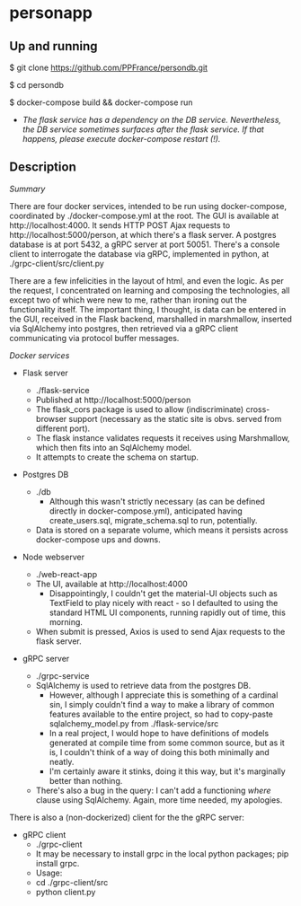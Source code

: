 personapp
=========

Up and running
--------------

$ git clone https://github.com/PPFrance/persondb.git

$ cd persondb

$ docker-compose build && docker-compose run

* _The flask service has a dependency on the DB service. Nevertheless, the DB service sometimes surfaces *after* the flask service. If that happens, please execute *docker-compose restart* (!)._



Description
-----------

_Summary_ 

There are four docker services, intended to be run using docker-compose, coordinated by ./docker-compose.yml at the root. The GUI is available at http://localhost:4000. It sends HTTP POST Ajax requests to http://localhost:5000/person, at which there's a flask server. A postgres database is at port 5432, a gRPC server at port 50051. There's a console client to interrogate the database via gRPC, implemented in python, at ./grpc-client/src/client.py 

There are a few infelicities in the layout of html, and even the logic. As per the request, I concentrated on learning and composing the technologies, all except two of which were new to me, rather than ironing out the functionality itself. The important thing, I thought, is data can be entered in the GUI, received in the Flask backend, marshalled in marshmallow, inserted via SqlAlchemy into postgres, then retrieved via a gRPC client communicating via protocol buffer messages.

_Docker services_

* Flask server
    * ./flask-service
    * Published at http://localhost:5000/person
    * The flask_cors package is used to allow (indiscriminate) cross-browser support (necessary as the static site is obvs. served from different port).  
    * The flask instance validates requests it receives using Marshmallow, which then fits into an SqlAlchemy model. 
    * It attempts to create the schema on startup.
        
    
* Postgres DB
    * ./db
        * Although this wasn't strictly necessary (as can be defined directly in docker-compose.yml), anticipated having create_users.sql, migrate_schema.sql to run, potentially. 
    * Data is stored on a separate volume, which means it persists across docker-compose ups and downs.
        
* Node webserver 
    * ./web-react-app
    * The UI, available at http://localhost:4000
        * Disappointingly, I couldn't get the material-UI objects such as TextField to play nicely with react - so I defaulted to using the standard HTML UI components, running rapidly out of time, this morning.
    * When submit is pressed, Axios is used to send Ajax requests to the flask server.
    
        
* gRPC server
    * ./grpc-service
    * SqlAlchemy is used to retrieve data from the postgres DB. 
        * However, although I appreciate this is something of a cardinal sin, I simply couldn't find a way to make a library of common features available to the entire project, so had to copy-paste sqlalchemy_model.py from ./flask-service/src 
        * In a real project, I would hope to have definitions of models generated at compile time from some common source, but as it is, I couldn't think of a way of doing this both minimally and neatly. 
        * I'm certainly aware it stinks, doing it this way, but it's marginally better than nothing.
    * There's also a bug in the query: I can't add a functioning _where_ clause using SqlAlchemy. Again, more time needed, my apologies.
        
        
There is also a (non-dockerized) client for the the gRPC server:

* gRPC client
    * ./grpc-client
    * It may be necessary to install grpc in the local python packages; pip install grpc.
    * Usage:
    * cd ./grpc-client/src
    * python client.py
    

        

